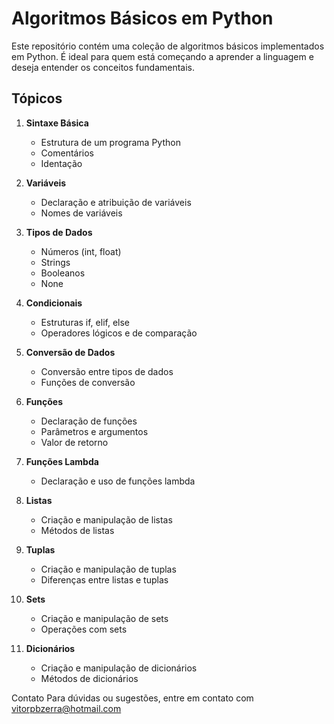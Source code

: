 # Algoritmos Básicos em Python

Este repositório contém uma coleção de algoritmos básicos implementados em Python. É ideal para quem está começando a aprender a linguagem e deseja entender os conceitos fundamentais. 

## Tópicos

1. **Sintaxe Básica**
   - Estrutura de um programa Python
   - Comentários
   - Identação

2. **Variáveis**
   - Declaração e atribuição de variáveis
   - Nomes de variáveis

3. **Tipos de Dados**
   - Números (int, float)
   - Strings
   - Booleanos
   - None

4. **Condicionais**
   - Estruturas if, elif, else
   - Operadores lógicos e de comparação

5. **Conversão de Dados**
   - Conversão entre tipos de dados
   - Funções de conversão

6. **Funções**
   - Declaração de funções
   - Parâmetros e argumentos
   - Valor de retorno

7. **Funções Lambda**
   - Declaração e uso de funções lambda

8. **Listas**
   - Criação e manipulação de listas
   - Métodos de listas

9. **Tuplas**
   - Criação e manipulação de tuplas
   - Diferenças entre listas e tuplas

10. **Sets**
    - Criação e manipulação de sets
    - Operações com sets

11. **Dicionários**
    - Criação e manipulação de dicionários
    - Métodos de dicionários
   
      
Contato
Para dúvidas ou sugestões, entre em contato com vitorpbzerra@hotmail.com

